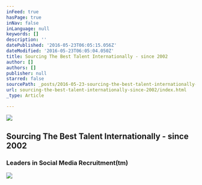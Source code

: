 ```yaml
---
inFeed: true
hasPage: true
inNav: false
inLanguage: null
keywords: []
description: ''
datePublished: '2016-05-23T06:05:15.056Z'
dateModified: '2016-05-23T06:05:04.050Z'
title: Sourcing The Best Talent Internationally - since 2002
author: []
authors: []
publisher: null
starred: false
sourcePath: _posts/2016-05-23-sourcing-the-best-talent-internationally-since-2002.md
url: sourcing-the-best-talent-internationally-since-2002/index.html
_type: Article

---
```

![](https://the-grid-user-content.s3-us-west-2.amazonaws.com/c0c6ef1e-3528-481f-8f9b-b2f23fe9c6d4.jpg)

## Sourcing The Best Talent Internationally - since 2002

### Leaders in Social Media Recruitment(tm)
![](https://the-grid-user-content.s3-us-west-2.amazonaws.com/2c5bf0a0-ab35-4775-8095-b37fc7393c91.png)
